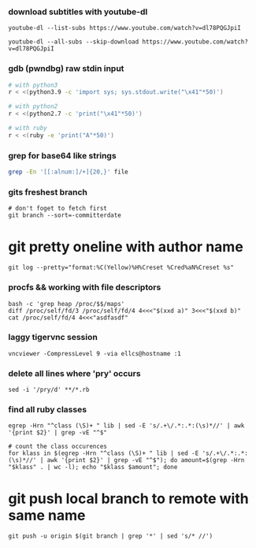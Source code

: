 
### download subtitles with youtube-dl

```
youtube-dl --list-subs https://www.youtube.com/watch?v=dl78PQGJpiI

youtube-dl --all-subs --skip-download https://www.youtube.com/watch?v=dl78PQGJpiI
```


### gdb (pwndbg) raw stdin input

```bash
# with python3
r < <(python3.9 -c 'import sys; sys.stdout.write("\x41"*50)')

# with python2
r < <(python2.7 -c 'print("\x41"*50)')

# with ruby
r < <(ruby -e 'print("A"*50)')
```

### grep for base64 like strings

```bash
grep -En '[[:alnum:]/+]{20,}' file
```

### gits freshest branch

```
# don't foget to fetch first
git branch --sort=-committerdate
```

# git pretty oneline with author name

```
git log --pretty="format:%C(Yellow)%H%Creset %Cred%aN%Creset %s"
```

### procfs && working with file descriptors

```
bash -c 'grep heap /proc/$$/maps'
diff /proc/self/fd/3 /proc/self/fd/4 4<<<"$(xxd a)" 3<<<"$(xxd b)"
cat /proc/self/fd/4 4<<<"asdfasdf"
```

### laggy tigervnc session

```
vncviewer -CompressLevel 9 -via ellcs@hostname :1
```

### delete all lines where 'pry' occurs

```
sed -i '/pry/d' **/*.rb
```

### find all ruby classes

```
egrep -Hrn "^class (\S)+ " lib | sed -E 's/.+\/.*:.*:(\s)*//' | awk '{print $2}' | grep -vE "^$"

# count the class occurences
for klass in $(egrep -Hrn "^class (\S)+ " lib | sed -E 's/.+\/.*:.*:(\s)*//' | awk '{print $2}' | grep -vE "^$"); do amount=$(grep -Hrn "$klass" . | wc -l); echo "$klass $amount"; done
```


# git push local branch to remote with same name

```
git push -u origin $(git branch | grep '*' | sed 's/* //')
```
